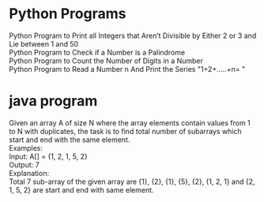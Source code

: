 # Python Programs
Python Program to Print all Integers that Aren’t Divisible by Either 2 or 3 and Lie between 1 and 50 \
Python Program to Check if a Number is a Palindrome \
Python Program to Count the Number of Digits in a Number \
Python Program to Read a Number n And Print the Series "1+2+…..+n= "
# java program
Given an array A of size N where the array elements contain values from 1 to N with duplicates, the task is to find total number of subarrays which start and end with the same element. \
Examples: \
Input: A[] = {1, 2, 1, 5, 2}\
Output: 7\
Explanation:\
Total 7 sub-array of the given array are {1}, {2}, {1}, {5}, {2}, {1, 2, 1} and {2, 1, 5, 2} are start and end with same element.

